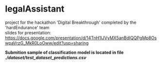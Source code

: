 # legalAssistant
project for the hackathon 'Digital Breakthrough' completed by the 'hardEndurance' team
<br>slides for presentation: https://docs.google.com/presentation/d/14TnH1lJVyMX5anBdIQQPgMp8OswpaVrzG_MkR0LoOww/edit?usp=sharing</br>

<b>
 Submition sample of classification model is located in file <i>./dataset/test_dataset_predictions.csv</i>
</b>
